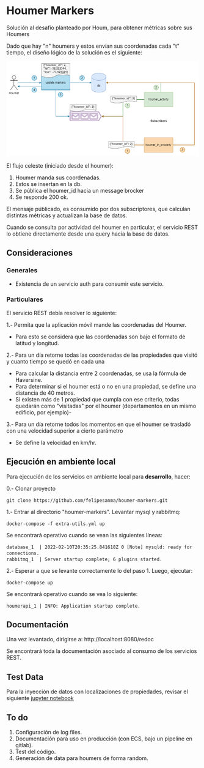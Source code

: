 # Houmer Markers

Solución al desafío planteado por Houm, para obtener métricas sobre sus Houmers

Dado que hay "n" houmers y estos envían sus coordenadas cada "t" tiempo, el diseño lógico de la solución es el siguiente:

![Alt text](houmer_logic.png)

El flujo celeste (iniciado desde el houmer):

1. Houmer manda sus coordenadas.
2. Estos se insertan en la db.
3. Se pública el houmer_id hacia un message brocker
4. Se responde 200 ok.

El mensaje públicado, es consumido por dos subscriptores, que calculan distintas métricas y actualizan la base de datos.

Cuando se consulta por actividad del houmer en particular, el servicio REST lo obtiene directamente desde una query hacia la base de datos.

## Consideraciones

### Generales

- Existencia de un servicio auth para consumir este servicio.

### Particulares
El servicio REST debía resolver lo siguiente:

1.- Permita que la aplicación móvil mande las coordenadas del Houmer.

* Para esto se considera que las coordenadas son bajo el formato de latitud y longitud.

2.- Para un día retorne todas las coordenadas de las propiedades que visitó y cuanto tiempo se quedó en cada una

* Para calcular la distancia entre 2 coordenadas, se usa la fórmula de Haversine.
* Para determinar si el houmer está o no en una propiedad, se define una distancia de 40 metros.
* Si existen más de 1 propiedad que cumpla con ese criterio, todas quedarán como "visitadas" por el houmer (departamentos en un mismo edificio, por ejemplo)-

3.- Para un día retorne todos los momentos en que el houmer se trasladó con una velocidad superior a cierto parámetro

* Se define la velocidad en km/hr.


## Ejecución en ambiente local

Para ejecución de los servicios en ambiente local para **desarrollo**, hacer:


0.- Clonar proyecto

```
git clone https://github.com/felipesanma/houmer-markers.git
```

1.- Entrar al directorio "houmer-markers". Levantar mysql y rabbitmq:

```
docker-compose -f extra-utils.yml up
```

Se encontrará operativo cuando se vean las siguientes líneas:

```
database_1  | 2022-02-10T20:35:25.841618Z 0 [Note] mysqld: ready for connections.
rabbitmq_1  | Server startup complete; 6 plugins started.

```
2.- Esperar a que se levante correctamente lo del paso 1. Luego, ejecutar:

```
docker-compose up
```

Se encontrará operativo cuando se vea lo siguiente:
```
houmerapi_1 | INFO: Application startup complete.
```

## Documentación

Una vez levantado, dirigirse a: http://localhost:8080/redoc

Se encontrará toda la documentación asociado al consumo de los servicios REST.

## Test Data

Para la inyección de datos con localizaciones de propiedades, revisar el siguiente [jupyter notebook](https://github.com/felipesanma/houmer-markers/blob/master/data/Get%20Properties%20Data%20-%20Houm_Challenge.ipynb)


## To do

1. Configuración de log files.
2. Documentación para uso en producción (con ECS, bajo un pipeline en gitlab).
3. Test del código.
4. Generación de data para houmers de forma random.
